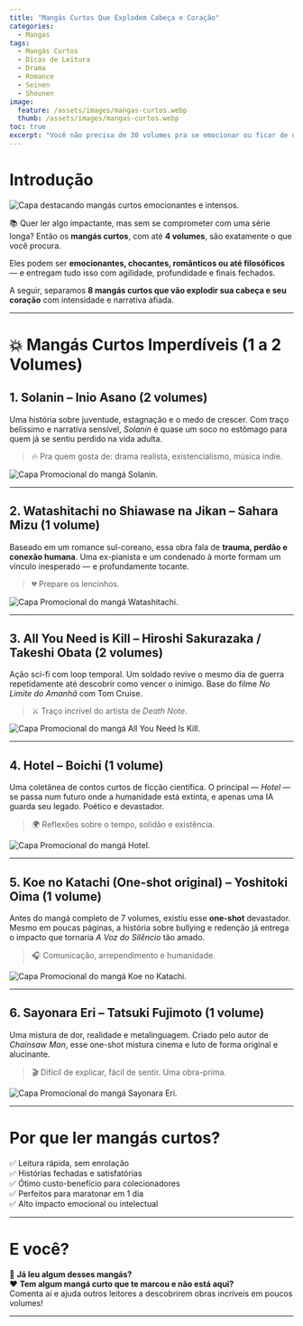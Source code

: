 ```yaml
---
title: "Mangás Curtos Que Explodem Cabeça e Coração"
categories:
  - Mangas
tags:
  - Mangás Curtos
  - Dicas de Leitura
  - Drama
  - Romance
  - Seinen
  - Shounen
image:
  feature: /assets/images/mangas-curtos.webp
  thumb: /assets/images/mangas-curtos.webp
toc: true
excerpt: "Você não precisa de 30 volumes pra se emocionar ou ficar de queixo caído. Conheça mangás curtos (até 2 volumes) que vão mexer com sua mente e seu coração em poucas páginas."
---
```


# Introdução

![Capa destacando mangás curtos emocionantes e intensos.](/assets/images/mangas-curtos.webp)

📚 Quer ler algo impactante, mas sem se comprometer com uma série longa? Então os **mangás curtos**, com até **4 volumes**, são exatamente o que você procura.

Eles podem ser **emocionantes, chocantes, românticos ou até filosóficos** — e entregam tudo isso com agilidade, profundidade e finais fechados.

A seguir, separamos **8 mangás curtos que vão explodir sua cabeça e seu coração** com intensidade e narrativa afiada.

---

# 💥 Mangás Curtos Imperdíveis (1 a 2 Volumes)

## 1. **Solanin** – Inio Asano (2 volumes)

Uma história sobre juventude, estagnação e o medo de crescer. Com traço belíssimo e narrativa sensível, *Solanin* é quase um soco no estômago para quem já se sentiu perdido na vida adulta.

> 🔥 Pra quem gosta de: drama realista, existencialismo, música indie.

![Capa Promocional do mangá Solanin.](/assets/images/mangas-curtos-solanin.webp)

---

## 2. **Watashitachi no Shiawase na Jikan** – Sahara Mizu (1 volume)

Baseado em um romance sul-coreano, essa obra fala de **trauma, perdão e conexão humana**. Uma ex-pianista e um condenado à morte formam um vínculo inesperado — e profundamente tocante.

> 💔 Prepare os lencinhos.

![Capa Promocional do mangá Watashitachi.](/assets/images/mangas-curtos-watashitachi.webp)

---

## 3. **All You Need is Kill** – Hiroshi Sakurazaka / Takeshi Obata (2 volumes)

Ação sci-fi com loop temporal. Um soldado revive o mesmo dia de guerra repetidamente até descobrir como vencer o inimigo. Base do filme *No Limite do Amanhã* com Tom Cruise.

> ⚔️ Traço incrível do artista de *Death Note*.

![Capa Promocional do mangá All You Need Is Kill.](/assets/images/mangas-curtos-all-you-need.webp)

---

## 4. **Hotel** – Boichi (1 volume)

Uma coletânea de contos curtos de ficção científica. O principal — *Hotel* — se passa num futuro onde a humanidade está extinta, e apenas uma IA guarda seu legado. Poético e devastador.

> 🌍 Reflexões sobre o tempo, solidão e existência.

![Capa Promocional do mangá Hotel.](/assets/images/mangas-curtos-hotel.webp)

---

## 5. **Koe no Katachi (One-shot original)** – Yoshitoki Oima (1 volume)

Antes do mangá completo de 7 volumes, existiu esse **one-shot** devastador. Mesmo em poucas páginas, a história sobre bullying e redenção já entrega o impacto que tornaria *A Voz do Silêncio* tão amado.

> 🎧 Comunicação, arrependimento e humanidade.

![Capa Promocional do mangá Koe no Katachi.](/assets/images/mangas-curtos-koe.webp)

---

## 6. **Sayonara Eri** – Tatsuki Fujimoto (1 volume)

Uma mistura de dor, realidade e metalinguagem. Criado pelo autor de *Chainsaw Man*, esse one-shot mistura cinema e luto de forma original e alucinante.

> 🎬 Difícil de explicar, fácil de sentir. Uma obra-prima.

![Capa Promocional do mangá Sayonara Eri.](/assets/images/mangas-curtos-sayonara.webp)

---

# Por que ler mangás curtos?

✅ Leitura rápida, sem enrolação  
✅ Histórias fechadas e satisfatórias  
✅ Ótimo custo-benefício para colecionadores  
✅ Perfeitos para maratonar em 1 dia  
✅ Alto impacto emocional ou intelectual

---

# E você?

📖 **Já leu algum desses mangás?**  
❤️ **Tem algum mangá curto que te marcou e não está aqui?**  
Comenta aí e ajuda outros leitores a descobrirem obras incríveis em poucos volumes!

---